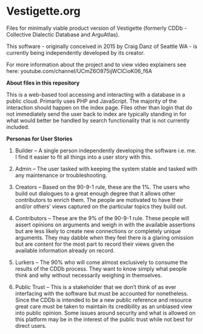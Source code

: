 # Vestigette.org
Files for minimally viable product version of Vestigette (formerly CDDb - Collective Dialectic Database and ArguAtlas).

This software - originally conceived in 2015 by Craig Danz of Seattle WA - is currently being independently developed by its creator. 

For more information about the project and to view video explainers see here: youtube.com/channel/UCmZ6O975ijWClCioK06_f6A

**About files in this repository**

This is a web-based tool accessing and interacting with a database in a public cloud. Primarily uses PHP and JavaScript. The majority of the interaction should happen on the index page. Files other than login that do not immediately send the user back to index are typically standing in for what would better be handled by search functionality that is not currently included. 

**Personas for User Stories**

1. Builder – A single person independently developing the software i.e. me. I find it easier to fit all things into a user story with this. 

2. Admin – The user tasked with keeping the system stable and tasked with any maintenance or troubleshooting.  

3. Creators – Based on the 90-9-1 rule, these are the 1%. The users who build out dialogues to a great enough degree that it allows other contributors to enrich them. The people are motivated to have their and/or others’ views captured on the particular topics they build out. 

4. Contributors – These are the 9% of the 90-9-1 rule. These people will assert opinions on arguments and weigh in with the available assertions but are less likely to create new connections or completely unique arguments. They may dabble when they feel there is a glaring omission but are content for the most part to record their views given the available information already on record. 

5. Lurkers – The 90% who will come almost exclusively to consume the results of the CDDb process. They want to know simply what people think and why without necessarily weighing in themselves. 

6. Public Trust – This is a stakeholder that we don’t think of as ever interfacing with the software but must be accounted for nonetheless. Since the CDDb is intended to be a new public reference and resource great care must be taken to maintain its credibility as an unbiased view into public opinion. Some issues around security and what is allowed on this platform may be in the interest of the public trust while not best for direct users. 


